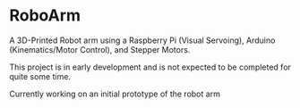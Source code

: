# RoboArm
A 3D-Printed Robot arm using a Raspberry Pi (Visual Servoing), Arduino (Kinematics/Motor Control), and Stepper Motors. 

This project is in early development and is not expected to be completed for quite some time. 

Currently working on an initial prototype of the robot arm
